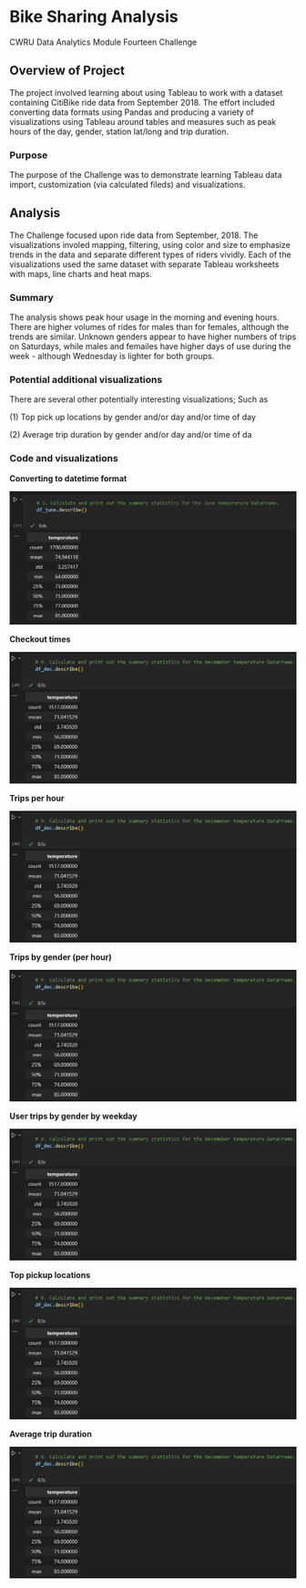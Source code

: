 # Bike Sharing Analysis

CWRU Data Analytics Module Fourteen Challenge


## Overview of Project

The project involved learning about using Tableau to work with a dataset containing CitiBike ride data from September 2018. The effort included converting data formats using Pandas and producing a variety of visualizations using Tableau around tables and measures such as peak hours of the day, gender, station lat/long and trip duration.     


### Purpose

The purpose of the Challenge was to demonstrate learning Tableau data import, customization (via calculated fileds) and visualizations.   

## Analysis 

The Challenge focused upon ride data from September, 2018.  The visualizations involed mapping, filtering, using color and size to emphasize trends in the data and separate different types of riders vividly.  Each of the visualizations used the same dataset with separate Tableau worksheets with maps, line charts and heat maps. 


### Summary

The analysis shows peak hour usage in the morning and evening hours.   There are higher volumes of rides for males than for females, although the trends are similar.  Unknown genders appear to have higher numbers of trips on Saturdays, while males and femailes have higher days of use during the week - although Wednesday is lighter for both groups.  

### Potential additional visualizations

There are several other potentially interesting visualizations;  Such as

(1) Top pick up locations by gender and/or day and/or time of day

(2) Average trip duration by gender and/or day and/or time of da


### Code and visualizations  

**Converting to datetime format**

![img](https://github.com/fhsal/surfs-up/blob/main/june_stats.png)

**Checkout times**  

![img](https://github.com/fhsal/surfs-up/blob/main/dec_stats.png)

**Trips per hour**  

![img](https://github.com/fhsal/surfs-up/blob/main/dec_stats.png)


**Trips by gender (per hour)**  

![img](https://github.com/fhsal/surfs-up/blob/main/dec_stats.png)

**User trips by gender by weekday**  

![img](https://github.com/fhsal/surfs-up/blob/main/dec_stats.png)


**Top pickup locations**  

![img](https://github.com/fhsal/surfs-up/blob/main/dec_stats.png)

**Average trip duration**  

![img](https://github.com/fhsal/surfs-up/blob/main/dec_stats.png)
